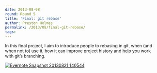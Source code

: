 ```yaml
---
date: 2013-08-08
round: Round 5
title: 'Final: git rebase'
author: Preston Holmes
permalink: /2013/08/final-git-rebase/
tags:
---
```

In this final project, I aim to introduce people to rebasing in git, when (and when not to) use it, how it can improve project history and help you work with git&#8217;s branching.

[<img class="alignnone size-medium wp-image-4042" alt="Evernote Snapshot 20130821 140544" src="/training-course/uploads/2013/08/Evernote-Snapshot-20130821-140544.jpg" />][1]

 [1]: /training-course/uploads/2013/08/Evernote-Snapshot-20130821-140544.jpg
